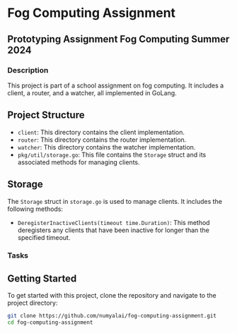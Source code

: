 # Fog Computing Assignment

## Prototyping Assignment Fog Computing Summer 2024

### Description

This project is part of a school assignment on fog computing. It includes a client, a router, and a watcher, all implemented in GoLang.

## Project Structure

- `client`: This directory contains the client implementation.
- `router`: This directory contains the router implementation.
- `watcher`: This directory contains the watcher implementation.
- `pkg/util/storage.go`: This file contains the `Storage` struct and its associated methods for managing clients.

## Storage

The `Storage` struct in `storage.go` is used to manage clients. It includes the following methods:

- `DeregisterInactiveClients(timeout time.Duration)`: This method deregisters any clients that have been inactive for longer than the specified timeout.

### Tasks

## Getting Started

To get started with this project, clone the repository and navigate to the project directory:

```bash
git clone https://github.com/numyalai/fog-computing-assignment.git
cd fog-computing-assignment
```
